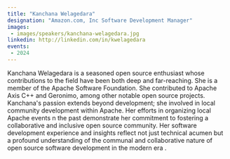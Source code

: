 ```yaml
---
title: "Kanchana Welagedara"
designation: "Amazon.com, Inc Software Development Manager"
images:
 - images/speakers/kanchana-welagedara.jpg
linkedin: http://linkedin.com/in/kwelagedara
events:
 - 2024
---
```


Kanchana Welagedara is a seasoned open source enthusiast whose contributions to the field have been both deep and far-reaching. She is a member of the Apache Software Foundation. She contributed to Apache Axis C++ and Geronimo, among other notable open source projects. Kanchana's passion extends beyond development; she involved in local community development within Apache. Her efforts in organizing local Apache events n the past demonstrate her commitment to fostering a collaborative and inclusive open source community. Her software development experience and insights reflect not just technical acumen but a profound understanding of the communal and collaborative nature of open source software development in the modern era .